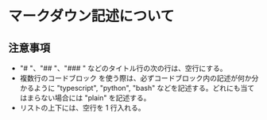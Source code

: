 # マークダウン記述について

## 注意事項

- "# "、"## "、"### " などのタイトル行の次の行は、空行にする。
- 複数行のコードブロック を使う際は、必ずコードブロック内の記述が何か分かるように "typescript", "python", "bash" などを記述する。どれにも当てはまらない場合には "plain" を記述する。
- リストの上下には、空行を 1 行入れる。
